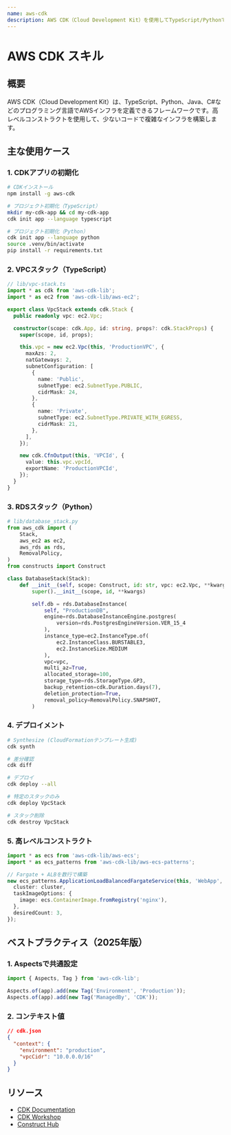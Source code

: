 ```yaml
---
name: aws-cdk
description: AWS CDK（Cloud Development Kit）を使用してTypeScript/Pythonでインフラをコード化し、高レベルコンストラクトで効率的にAWSリソースを定義する方法
---
```


# AWS CDK スキル

## 概要

AWS CDK（Cloud Development Kit）は、TypeScript、Python、Java、C#などのプログラミング言語でAWSインフラを定義できるフレームワークです。高レベルコンストラクトを使用して、少ないコードで複雑なインフラを構築します。

## 主な使用ケース

### 1. CDKアプリの初期化

```bash
# CDKインストール
npm install -g aws-cdk

# プロジェクト初期化（TypeScript）
mkdir my-cdk-app && cd my-cdk-app
cdk init app --language typescript

# プロジェクト初期化（Python）
cdk init app --language python
source .venv/bin/activate
pip install -r requirements.txt
```

### 2. VPCスタック（TypeScript）

```typescript
// lib/vpc-stack.ts
import * as cdk from 'aws-cdk-lib';
import * as ec2 from 'aws-cdk-lib/aws-ec2';

export class VpcStack extends cdk.Stack {
  public readonly vpc: ec2.Vpc;

  constructor(scope: cdk.App, id: string, props?: cdk.StackProps) {
    super(scope, id, props);

    this.vpc = new ec2.Vpc(this, 'ProductionVPC', {
      maxAzs: 2,
      natGateways: 2,
      subnetConfiguration: [
        {
          name: 'Public',
          subnetType: ec2.SubnetType.PUBLIC,
          cidrMask: 24,
        },
        {
          name: 'Private',
          subnetType: ec2.SubnetType.PRIVATE_WITH_EGRESS,
          cidrMask: 21,
        },
      ],
    });

    new cdk.CfnOutput(this, 'VPCId', {
      value: this.vpc.vpcId,
      exportName: 'ProductionVPCId',
    });
  }
}
```

### 3. RDSスタック（Python）

```python
# lib/database_stack.py
from aws_cdk import (
    Stack,
    aws_ec2 as ec2,
    aws_rds as rds,
    RemovalPolicy,
)
from constructs import Construct

class DatabaseStack(Stack):
    def __init__(self, scope: Construct, id: str, vpc: ec2.Vpc, **kwargs):
        super().__init__(scope, id, **kwargs)

        self.db = rds.DatabaseInstance(
            self, "ProductionDB",
            engine=rds.DatabaseInstanceEngine.postgres(
                version=rds.PostgresEngineVersion.VER_15_4
            ),
            instance_type=ec2.InstanceType.of(
                ec2.InstanceClass.BURSTABLE3,
                ec2.InstanceSize.MEDIUM
            ),
            vpc=vpc,
            multi_az=True,
            allocated_storage=100,
            storage_type=rds.StorageType.GP3,
            backup_retention=cdk.Duration.days(7),
            deletion_protection=True,
            removal_policy=RemovalPolicy.SNAPSHOT,
        )
```

### 4. デプロイメント

```bash
# Synthesize (CloudFormationテンプレート生成)
cdk synth

# 差分確認
cdk diff

# デプロイ
cdk deploy --all

# 特定のスタックのみ
cdk deploy VpcStack

# スタック削除
cdk destroy VpcStack
```

### 5. 高レベルコンストラクト

```typescript
import * as ecs from 'aws-cdk-lib/aws-ecs';
import * as ecs_patterns from 'aws-cdk-lib/aws-ecs-patterns';

// Fargate + ALBを数行で構築
new ecs_patterns.ApplicationLoadBalancedFargateService(this, 'WebApp', {
  cluster: cluster,
  taskImageOptions: {
    image: ecs.ContainerImage.fromRegistry('nginx'),
  },
  desiredCount: 3,
});
```

## ベストプラクティス（2025年版）

### 1. Aspectsで共通設定

```typescript
import { Aspects, Tag } from 'aws-cdk-lib';

Aspects.of(app).add(new Tag('Environment', 'Production'));
Aspects.of(app).add(new Tag('ManagedBy', 'CDK'));
```

### 2. コンテキスト値

```json
// cdk.json
{
  "context": {
    "environment": "production",
    "vpcCidr": "10.0.0.0/16"
  }
}
```

## リソース

- [CDK Documentation](https://docs.aws.amazon.com/cdk/)
- [CDK Workshop](https://cdkworkshop.com/)
- [Construct Hub](https://constructs.dev/)
